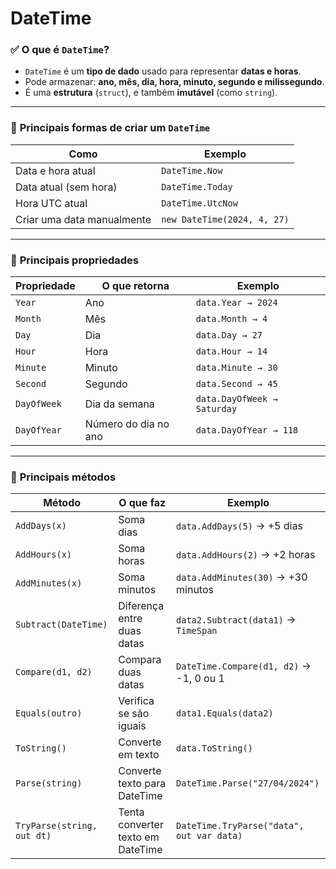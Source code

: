 # DateTime

### ✅ **O que é `DateTime`?**

* `DateTime` é um **tipo de dado** usado para representar **datas e horas**.
* Pode armazenar: **ano, mês, dia, hora, minuto, segundo e milissegundo**.
* É uma **estrutura** (`struct`), e também **imutável** (como `string`).

***

### 🔹 **Principais formas de criar um `DateTime`**

| Como                       | Exemplo                     |
| -------------------------- | --------------------------- |
| Data e hora atual          | `DateTime.Now`              |
| Data atual (sem hora)      | `DateTime.Today`            |
| Hora UTC atual             | `DateTime.UtcNow`           |
| Criar uma data manualmente | `new DateTime(2024, 4, 27)` |

***

### 🔹 **Principais propriedades**

| Propriedade | O que retorna        | Exemplo                     |
| ----------- | -------------------- | --------------------------- |
| `Year`      | Ano                  | `data.Year → 2024`          |
| `Month`     | Mês                  | `data.Month → 4`            |
| `Day`       | Dia                  | `data.Day → 27`             |
| `Hour`      | Hora                 | `data.Hour → 14`            |
| `Minute`    | Minuto               | `data.Minute → 30`          |
| `Second`    | Segundo              | `data.Second → 45`          |
| `DayOfWeek` | Dia da semana        | `data.DayOfWeek → Saturday` |
| `DayOfYear` | Número do dia no ano | `data.DayOfYear → 118`      |

***

### 🔹 **Principais métodos**

| Método                     | O que faz                         | Exemplo                                   |
| -------------------------- | --------------------------------- | ----------------------------------------- |
| `AddDays(x)`               | Soma dias                         | `data.AddDays(5)` → +5 dias               |
| `AddHours(x)`              | Soma horas                        | `data.AddHours(2)` → +2 horas             |
| `AddMinutes(x)`            | Soma minutos                      | `data.AddMinutes(30)` → +30 minutos       |
| `Subtract(DateTime)`       | Diferença entre duas datas        | `data2.Subtract(data1)` → `TimeSpan`      |
| `Compare(d1, d2)`          | Compara duas datas                | `DateTime.Compare(d1, d2)` → -1, 0 ou 1   |
| `Equals(outro)`            | Verifica se são iguais            | `data1.Equals(data2)`                     |
| `ToString()`               | Converte em texto                 | `data.ToString()`                         |
| `Parse(string)`            | Converte texto para DateTime      | `DateTime.Parse("27/04/2024")`            |
| `TryParse(string, out dt)` | Tenta converter texto em DateTime | `DateTime.TryParse("data", out var data)` |
